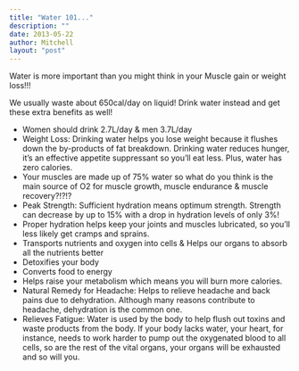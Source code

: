 ```yaml
---
title: "Water 101..."
description: ""
date: 2013-05-22
author: Mitchell
layout: "post"
---
```


Water is more important than you might think in your Muscle gain or weight loss!!!

We usually waste about 650cal/day on liquid! Drink water instead and get these extra benefits as well!

* Women should drink 2.7L/day & men 3.7L/day
* Weight Loss: Drinking water helps you lose weight because it flushes down the by-products of fat breakdown. Drinking water reduces hunger, it’s an effective appetite suppressant so you’ll eat less. Plus, water has zero calories.
* Your muscles are made up of 75% water so what do you think is the main source of O2 for muscle growth, muscle endurance & muscle recovery?!?!?
* Peak Strength: Sufficient hydration means optimum strength. Strength can decrease by up to 15% with a drop in hydration levels of only 3%!
* Proper hydration helps keep your joints and muscles lubricated, so you’ll less likely get cramps and sprains.
* Transports nutrients and oxygen into cells & Helps our organs to absorb all the nutrients better
* Detoxifies your body
* Converts food to energy
* Helps raise your metabolism which means you will burn more calories.
* Natural Remedy for Headache: Helps to relieve headache and back pains due to dehydration. Although many reasons contribute to headache, dehydration is the common one.
* Relieves Fatigue: Water is used by the body to help flush out toxins and waste products from the body. If your body lacks water, your heart, for instance, needs to work harder to pump out the oxygenated blood to all cells, so are the rest of the vital organs, your organs will be exhausted and so will you.
